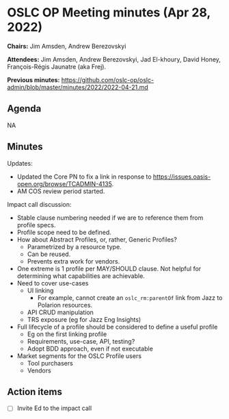 # OSLC OP Meeting minutes (Apr 28, 2022)

**Chairs:** Jim Amsden, Andrew Berezovskyi

**Attendees:** Jim Amsden, Andrew Berezovskyi, Jad El-khoury, David Honey, François-Régis Jaunatre (aka Frej).

**Previous minutes:** https://github.com/oslc-op/oslc-admin/blob/master/minutes/2022/2022-04-21.md 

## Agenda

NA

## Minutes

Updates:

- Updated the Core PN to fix a link in response to https://issues.oasis-open.org/browse/TCADMIN-4135.
- AM COS review period started.

Impact call discussion:

- Stable clause numbering needed if we are to reference them from profile specs.
- Profile scope need to be defined.
- How about Abstract Profiles, or, rather, Generic Profiles?
    - Parametrized by a resource type.
    - Can be reused.
    - Prevents extra work for vendors.
- One extreme is 1 profile per MAY/SHOULD clause. Not helpful for determining what capabilities are achievable.
- Need to cover use-cases
    - UI linking
        - For example, cannot create an `oslc_rm:parentOf` link from Jazz to Polarion resources.
    - API CRUD manipulation
    - TRS exposure (eg for Jazz Eng Insights)
- Full lifecycle of a profile should be considered to define a useful profile
    - Eg on the first linking profile
    - Requirements, use-case, API, testing?
    - Adopt BDD approach, even if not executable
- Market segments for the OSLC Profile users
    - Tool purchasers
    - Vendors

## Action items

- [ ] Invite Ed to the impact call

